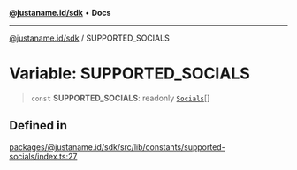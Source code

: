 [**@justaname.id/sdk**](../README.md) • **Docs**

***

[@justaname.id/sdk](../globals.md) / SUPPORTED\_SOCIALS

# Variable: SUPPORTED\_SOCIALS

> `const` **SUPPORTED\_SOCIALS**: readonly [`Socials`](../interfaces/Socials.md)[]

## Defined in

[packages/@justaname.id/sdk/src/lib/constants/supported-socials/index.ts:27](https://github.com/JustaName-id/JustaName-sdk/blob/577c5c787ef18bf8ddf8b997f021738a0e8ca336/packages/@justaname.id/sdk/src/lib/constants/supported-socials/index.ts#L27)
